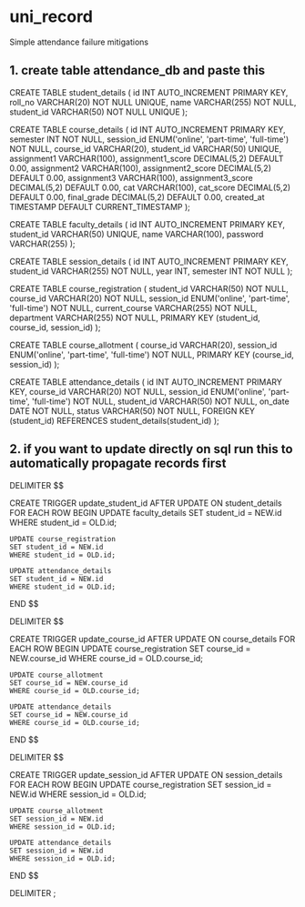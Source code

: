 # uni_record
Simple attendance failure mitigations
## 1. create table attendance_db and paste this
CREATE TABLE student_details (
    id INT AUTO_INCREMENT PRIMARY KEY,
    roll_no VARCHAR(20) NOT NULL UNIQUE,
    name VARCHAR(255) NOT NULL,
    student_id VARCHAR(50) NOT NULL UNIQUE
);

CREATE TABLE course_details (
    id INT AUTO_INCREMENT PRIMARY KEY,
    semester INT NOT NULL,
    session_id ENUM('online', 'part-time', 'full-time') NOT NULL,
    course_id VARCHAR(20),
    student_id VARCHAR(50) UNIQUE,
    assignment1 VARCHAR(100),
    assignment1_score DECIMAL(5,2) DEFAULT 0.00,
    assignment2 VARCHAR(100),
    assignment2_score DECIMAL(5,2) DEFAULT 0.00,
    assignment3 VARCHAR(100),
    assignment3_score DECIMAL(5,2) DEFAULT 0.00,
    cat VARCHAR(100),
    cat_score DECIMAL(5,2) DEFAULT 0.00,
    final_grade DECIMAL(5,2) DEFAULT 0.00, 
    created_at TIMESTAMP DEFAULT CURRENT_TIMESTAMP
);

CREATE TABLE faculty_details (
    id INT AUTO_INCREMENT PRIMARY KEY,
    student_id VARCHAR(50) UNIQUE,
    name VARCHAR(100),
    password VARCHAR(255)
);

CREATE TABLE session_details (
    id INT AUTO_INCREMENT PRIMARY KEY,
    student_id VARCHAR(255) NOT NULL,
    year INT,
    semester INT NOT NULL
);

CREATE TABLE course_registration (
    student_id VARCHAR(50) NOT NULL,
    course_id VARCHAR(20) NOT NULL,
    session_id ENUM('online', 'part-time', 'full-time') NOT NULL,
    current_course VARCHAR(255) NOT NULL,
    department VARCHAR(255) NOT NULL,
    PRIMARY KEY (student_id, course_id, session_id)
);

CREATE TABLE course_allotment (
    course_id VARCHAR(20),
    session_id ENUM('online', 'part-time', 'full-time') NOT NULL,
    PRIMARY KEY (course_id, session_id)
);

CREATE TABLE attendance_details (
    id INT AUTO_INCREMENT PRIMARY KEY,
    course_id VARCHAR(20) NOT NULL,
    session_id ENUM('online', 'part-time', 'full-time') NOT NULL,
    student_id VARCHAR(50) NOT NULL,
    on_date DATE NOT NULL,
    status VARCHAR(50) NOT NULL,
    FOREIGN KEY (student_id) REFERENCES student_details(student_id)
);


## 2. if you want to update directly on sql run this to automatically propagate records first
DELIMITER $$

CREATE TRIGGER update_student_id
AFTER UPDATE ON student_details
FOR EACH ROW
BEGIN
    UPDATE faculty_details
    SET student_id = NEW.id
    WHERE student_id = OLD.id;

    UPDATE course_registration
    SET student_id = NEW.id
    WHERE student_id = OLD.id;

    UPDATE attendance_details
    SET student_id = NEW.id
    WHERE student_id = OLD.id;
END $$

DELIMITER $$

CREATE TRIGGER update_course_id
AFTER UPDATE ON course_details
FOR EACH ROW
BEGIN
    UPDATE course_registration
    SET course_id = NEW.course_id
    WHERE course_id = OLD.course_id;

    UPDATE course_allotment
    SET course_id = NEW.course_id
    WHERE course_id = OLD.course_id;

    UPDATE attendance_details
    SET course_id = NEW.course_id
    WHERE course_id = OLD.course_id;
END $$

DELIMITER $$

CREATE TRIGGER update_session_id
AFTER UPDATE ON session_details
FOR EACH ROW
BEGIN
    UPDATE course_registration
    SET session_id = NEW.id
    WHERE session_id = OLD.id;

    UPDATE course_allotment
    SET session_id = NEW.id
    WHERE session_id = OLD.id;

    UPDATE attendance_details
    SET session_id = NEW.id
    WHERE session_id = OLD.id;
END $$

DELIMITER ;
